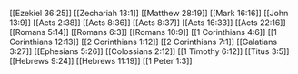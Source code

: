 [[Ezekiel 36:25]]
[[Zechariah 13:1]]
[[Matthew 28:19]]
[[Mark 16:16]]
[[John 13:9]]
[[Acts 2:38]]
[[Acts 8:36]]
[[Acts 8:37]]
[[Acts 16:33]]
[[Acts 22:16]]
[[Romans 5:14]]
[[Romans 6:3]]
[[Romans 10:9]]
[[1 Corinthians 4:6]]
[[1 Corinthians 12:13]]
[[2 Corinthians 1:12]]
[[2 Corinthians 7:1]]
[[Galatians 3:27]]
[[Ephesians 5:26]]
[[Colossians 2:12]]
[[1 Timothy 6:12]]
[[Titus 3:5]]
[[Hebrews 9:24]]
[[Hebrews 11:19]]
[[1 Peter 1:3]]
